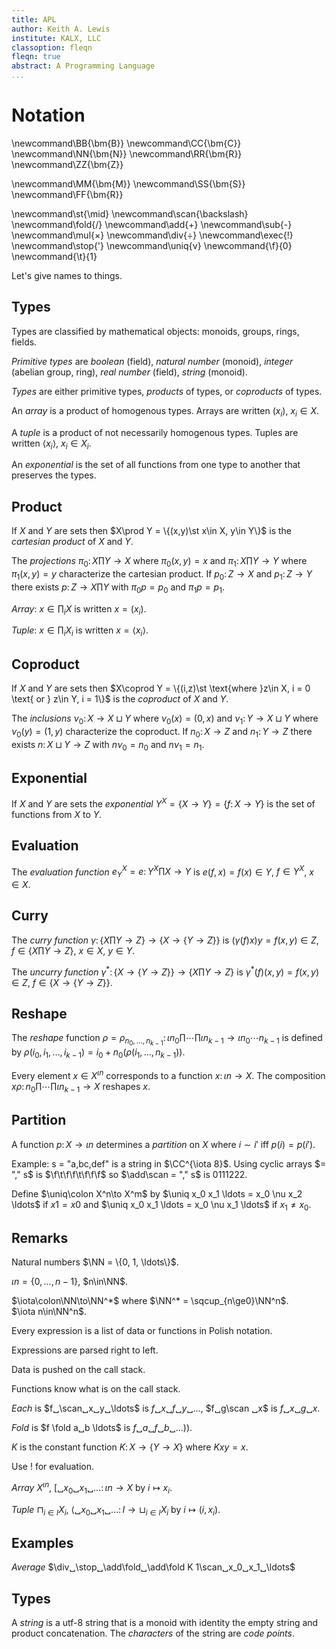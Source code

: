 ```yaml
---
title: APL
author: Keith A. Lewis
institute: KALX, LLC
classoption: fleqn
fleqn: true
abstract: A Programming Language
...
```


# Notation

\newcommand\BB{\bm{B}}
\newcommand\CC{\bm{C}}
\newcommand\NN{\bm{N}}
\newcommand\RR{\bm{R}}
\newcommand\ZZ{\bm{Z}}

\newcommand\MM{\bm{M}}
\newcommand\SS{\bm{S}}
\newcommand\FF{\bm{R}}

\newcommand\st{\mid}
\newcommand\scan{\backslash}
\newcommand\fold{/}
\newcommand\add{+}
\newcommand\sub{-}
\newcommand\mul{×}
\newcommand\div{÷}
\newcommand\exec{!}
\newcommand\stop{'}
\newcommand\uniq{ν}
\newcommand{\f}{0}
\newcommand{\t}{1}

Let's give names to things.

## Types

Types are classified by mathematical objects: monoids, groups, rings, fields.

_Primitive types_ are _boolean_ (field), _natural number_ (monoid),
_integer_ (abelian group, ring), _real number_ (field), _string_ (monoid).

_Types_ are either primitive types, _products_ of types, or _coproducts_ of types.

An _array_ is a product of homogenous types.
Arrays are written $(x_i)$, $x_i \in X$.

A _tuple_ is a product of not necessarily homogenous types.
Tuples are written $\langle x_i\rangle$, $x_i\in X_i$.

An _exponential_ is the set of all functions from one type to another
that preserves the types.

## Product

If $X$ and $Y$ are sets then $X\prod Y = \{(x,y)\st x\in X, y\in Y\}$
is the _cartesian product_ of $X$ and $Y$.

The _projections_ $\pi_0\colon X\prod Y\to X$ where $\pi_0(x,y) = x$ and
$\pi_1\colon X\prod Y\to Y$ where $\pi_1(x,y) = y$ 
characterize the cartesian product.
If $p_0\colon Z\to X$ and $p_1\colon Z\to Y$ there exists
$p\colon Z\to X\prod Y$ with $\pi_0p = p_0$ and $\pi_1p = p_1$.

_Array_: $x\in\prod_i X$ is written $x = (x_i)$.

_Tuple_: $x\in\prod_i X_i$ is written $x = \langle x_i\rangle$.

## Coproduct

If $X$ and $Y$ are sets then $X\coprod Y = \{(i,z)\st \text{where }z\in X, i = 0 \text{ or } z\in Y, i = 1\}$
is the _coproduct_ of $X$ and $Y$.

The _inclusions_ $\nu_0\colon X\to X\sqcup Y$ where $\nu_0(x) = (0,x)$ and
$\nu_1\colon Y\to X\sqcup Y$ where $\nu_0(y) = (1,y)$ 
characterize the coproduct.
If $n_0\colon X\to Z$ and $n_1\colon Y\to Z$ there exists
$n\colon X\sqcup Y\to Z$ with $n\nu_0 = n_0$ and $n\nu_1 = n_1$.

## Exponential

If $X$ and $Y$ are sets the _exponential_ $Y^X = \{X\to Y\} = \{f\colon X\to Y\}$
is the set of functions from $X$ to $Y$.

## Evaluation

The _evaluation function_ $e_Y^X = e\colon Y^X\prod X\to Y$
is $e(f,x) = f(x)\in Y$, $f\in Y^X$, $x\in X$.

## Curry

The _curry function_ $\gamma\colon \{X\prod Y\to Z\}\to \{X\to\{Y\to Z\}\}$ is
$(\gamma(f)x)y = f(x,y)\in Z$, $f\in \{X\prod Y\to Z\}$, $x\in X$, $y\in Y$.

The _uncurry function_ $\gamma^*\colon \{X\to\{Y\to Z\}\}\to \{X\prod Y\to Z\}$
is $\gamma^*(f)(x,y) = f(x,y)\in Z$, $f\in \{X\to\{Y\to Z\}\}$.
## Reshape

The _reshape_ function $\rho = \rho_{n_0,...,n_{k-1}}\colon\iota
n_0\prod\cdots\prod\iota n_{k-1}\to\iota n_0\cdots n_{k-1}$
is defined by $\rho(i_0, i_1, \ldots, i_{k-1}) = i_0 + n_0(\rho(i_1,
\ldots, n_{k-1}))$.

Every element $x\in X^{\iota n}$ corresponds to a function $x\colon\iota n\to X$.
The composition $x\rho\colon n_0\prod\cdots\prod\iota n_{k-1}\to X$
reshapes $x$.

## Partition

A function $p\colon X\to\iota n$ determines a _partition_ on $X$ where $i\sim i'$ iff $p(i) = p(i')$.

Example: s = "a,bc,def" is a string in $\CC^{\iota 8}$. Using cyclic arrays
$= "," s$ is $\f\t\f\f\t\f\f\f$ so $\add\scan = "," s$ is $0111222$.

Define $\uniq\colon X^n\to X^m$ by $\uniq x_0 x_1 \ldots = x_0 \nu x_2 \ldots$
if $x1 = x0$ and $\uniq x_0 x_1 \ldots = x_0 \nu x_1 \ldots$ if $x_1 \not= x_0$.

## Remarks

Natural numbers $\NN = \{0, 1, \ldots\}$.

$\iota n = \{0, \ldots, n - 1\}$, $n\in\NN$.

$\iota\colon\NN\to\NN^*$ where $\NN^* = \sqcup_{n\ge0}\NN^n$.  
$\iota n\in\NN^n$.

Every expression is a list of data or functions in Polish notation.

Expressions are parsed right to left.

Data is pushed on the call stack.

Functions know what is on the call stack.

_Each_ is $f␣\scan␣x␣y␣\ldots$ is $f␣x␣f␣y␣\ldots$, $f␣g\scan ␣x$ is $f␣x␣g␣x$.

_Fold_ is $f \fold a␣b \ldots$ is $f␣a␣f␣b␣\ldots))$.

$K$ is the constant function $K\colon X\to\{Y\to X\}$ where $Kxy = x$.

Use $!$ for evaluation. 

_Array_ $X^{\iota n}$, $[␣x_0␣x_1␣\ldots\colon \iota n\to X$ by $i\mapsto x_i$.

_Tuple_ $\sqcap_{i\in I} X_i$, $\langle␣x_0␣x_1␣\ldots\colon I\to\sqcup_{i\in I}X_i$ by $i\mapsto (i, x_i)$.

## Examples

_Average_ $\div␣\stop␣\add\fold␣\add\fold K 1\scan␣x_0␣x_1␣\ldots$

## Types

A _string_ is a utf-8 string that is a monoid with identity the empty string
and product concatenation. The _characters_ of the string are _code points_.
